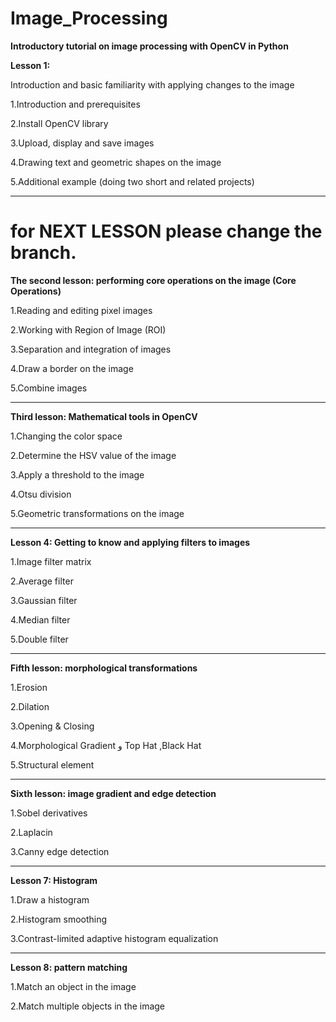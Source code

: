 # Image_Processing

**Introductory tutorial on image processing with OpenCV in Python**



**Lesson 1:**

Introduction and basic familiarity with applying changes to the image

1.Introduction and prerequisites

2.Install OpenCV library

3.Upload, display and save images

4.Drawing text and geometric shapes on the image

5.Additional example (doing two short and related projects)
****************************************
# for NEXT LESSON please change the branch.

**The second lesson: performing core operations on the image (Core Operations)**

1.Reading and editing pixel images

2.Working with Region of Image (ROI)

3.Separation and integration of images

4.Draw a border on the image

5.Combine images

*********************************************************

**Third lesson: Mathematical tools in OpenCV**

1.Changing the color space

2.Determine the HSV value of the image

3.Apply a threshold to the image

4.Otsu division

5.Geometric transformations on the image

*********************************************************

**Lesson 4: Getting to know and applying filters to images**


1.Image filter matrix

2.Average filter

3.Gaussian filter

4.Median filter

5.Double filter

*****************************************************************

**Fifth lesson: morphological transformations**

1.Erosion

2.Dilation

3.Opening & Closing

4.Morphological Gradient و Top Hat ,Black Hat

5.Structural element
*******************************************************************
**Sixth lesson: image gradient and edge detection**

1.Sobel derivatives

2.Laplacin

3.Canny edge detection

**********************************************************************
**Lesson 7: Histogram**

1.Draw a histogram

2.Histogram smoothing

3.Contrast-limited adaptive histogram equalization

****************************************************************************
**Lesson 8: pattern matching**

1.Match an object in the image

2.Match multiple objects in the image































